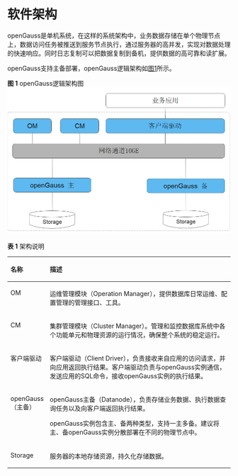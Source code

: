 # 软件架构<a name="ZH-CN_CONCEPT_0289895648"></a>

openGauss是单机系统，在这样的系统架构中，业务数据存储在单个物理节点上，数据访问任务被推送到服务节点执行，通过服务器的高并发，实现对数据处理的快速响应。同时日志复制可以把数据复制到备机，提供数据的高可靠和读扩展。

openGauss支持主备部署，openGauss逻辑架构如[图1](#zh-cn_concept_0283139007_zh-cn_topic_0237080634_zh-cn_topic_0231764167_fig5205420191411)所示。

**图 1**  openGauss逻辑架构图<a name="zh-cn_concept_0283139007_zh-cn_topic_0237080634_zh-cn_topic_0231764167_fig5205420191411"></a>  
![](figures/逻辑架构图.png)

**表 1**  架构说明

<a name="zh-cn_concept_0283139007_zh-cn_topic_0237080634_zh-cn_topic_0231764167_table5479978919151"></a>
<table><thead align="left"><tr id="zh-cn_concept_0283139007_zh-cn_topic_0237080634_zh-cn_topic_0231764167_row4411284819151"><th class="cellrowborder" valign="top" width="14.469999999999999%" id="mcps1.2.3.1.1"><p id="zh-cn_concept_0283139007_zh-cn_topic_0237080634_zh-cn_topic_0231764167_p404366191511"><a name="zh-cn_concept_0283139007_zh-cn_topic_0237080634_zh-cn_topic_0231764167_p404366191511"></a><a name="zh-cn_concept_0283139007_zh-cn_topic_0237080634_zh-cn_topic_0231764167_p404366191511"></a>名称</p>
</th>
<th class="cellrowborder" valign="top" width="85.53%" id="mcps1.2.3.1.2"><p id="zh-cn_concept_0283139007_zh-cn_topic_0237080634_zh-cn_topic_0231764167_p7387596191511"><a name="zh-cn_concept_0283139007_zh-cn_topic_0237080634_zh-cn_topic_0231764167_p7387596191511"></a><a name="zh-cn_concept_0283139007_zh-cn_topic_0237080634_zh-cn_topic_0231764167_p7387596191511"></a>描述</p>
</th>
</tr>
</thead>
<tbody><tr id="zh-cn_concept_0283139007_zh-cn_topic_0237080634_zh-cn_topic_0231764167_row3200216592122"><td class="cellrowborder" valign="top" width="14.469999999999999%" headers="mcps1.2.3.1.1 "><p id="zh-cn_concept_0283139007_zh-cn_topic_0237080634_zh-cn_topic_0231764167_p1877290192147"><a name="zh-cn_concept_0283139007_zh-cn_topic_0237080634_zh-cn_topic_0231764167_p1877290192147"></a><a name="zh-cn_concept_0283139007_zh-cn_topic_0237080634_zh-cn_topic_0231764167_p1877290192147"></a>OM</p>
</td>
<td class="cellrowborder" valign="top" width="85.53%" headers="mcps1.2.3.1.2 "><p id="zh-cn_concept_0283139007_zh-cn_topic_0237080634_zh-cn_topic_0231764167_p4420997892147"><a name="zh-cn_concept_0283139007_zh-cn_topic_0237080634_zh-cn_topic_0231764167_p4420997892147"></a><a name="zh-cn_concept_0283139007_zh-cn_topic_0237080634_zh-cn_topic_0231764167_p4420997892147"></a>运维管理模块（Operation Manager），提供数据库日常运维、配置管理的管理接口、工具。</p>
</td>
</tr>
<tr id="row117405422415"><td class="cellrowborder" valign="top" width="14.469999999999999%" headers="mcps1.2.3.1.1 "><p id="p5740242124116"><a name="p5740242124116"></a><a name="p5740242124116"></a>CM</p>
</td>
<td class="cellrowborder" valign="top" width="85.53%" headers="mcps1.2.3.1.2 "><p id="p574014212416"><a name="p574014212416"></a><a name="p574014212416"></a>集群管理模块（Cluster Manager）。管理和监控数据库系统中各个功能单元和物理资源的运行情况，确保整个系统的稳定运行。</p>
</td>
</tr>  
<tr id="zh-cn_concept_0283139007_zh-cn_topic_0237080634_zh-cn_topic_0231764167_row6476976919151"><td class="cellrowborder" valign="top" width="14.469999999999999%" headers="mcps1.2.3.1.1 "><p id="zh-cn_concept_0283139007_zh-cn_topic_0237080634_zh-cn_topic_0231764167_p11262944162914"><a name="zh-cn_concept_0283139007_zh-cn_topic_0237080634_zh-cn_topic_0231764167_p11262944162914"></a><a name="zh-cn_concept_0283139007_zh-cn_topic_0237080634_zh-cn_topic_0231764167_p11262944162914"></a>客户端驱动</p>
</td>
<td class="cellrowborder" valign="top" width="85.53%" headers="mcps1.2.3.1.2 "><p id="zh-cn_concept_0283139007_zh-cn_topic_0237080634_zh-cn_topic_0231764167_p23234897162914"><a name="zh-cn_concept_0283139007_zh-cn_topic_0237080634_zh-cn_topic_0231764167_p23234897162914"></a><a name="zh-cn_concept_0283139007_zh-cn_topic_0237080634_zh-cn_topic_0231764167_p23234897162914"></a>客户端驱动（Client Driver），负责接收来自应用的访问请求，并向应用返回执行结果。客户端驱动负责与<span id="text1317092122317"><a name="text1317092122317"></a><a name="text1317092122317"></a>openGauss</span>实例通信，发送应用的SQL命令，接收<span id="text15480203572314"><a name="text15480203572314"></a><a name="text15480203572314"></a>openGauss</span>实例的执行结果。</p>
</td>
</tr>
<tr id="zh-cn_concept_0283139007_zh-cn_topic_0237080634_zh-cn_topic_0231764167_row5813821019151"><td class="cellrowborder" valign="top" width="14.469999999999999%" headers="mcps1.2.3.1.1 "><p id="zh-cn_concept_0283139007_zh-cn_topic_0237080634_zh-cn_topic_0231764167_p29314576162914"><a name="zh-cn_concept_0283139007_zh-cn_topic_0237080634_zh-cn_topic_0231764167_p29314576162914"></a><a name="zh-cn_concept_0283139007_zh-cn_topic_0237080634_zh-cn_topic_0231764167_p29314576162914"></a><span id="text100043192315"><a name="text100043192315"></a><a name="text100043192315"></a>openGauss</span>（主备）</p>
</td>
<td class="cellrowborder" valign="top" width="85.53%" headers="mcps1.2.3.1.2 "><p id="zh-cn_concept_0283139007_zh-cn_topic_0237080634_zh-cn_topic_0231764167_p1933624014508"><a name="zh-cn_concept_0283139007_zh-cn_topic_0237080634_zh-cn_topic_0231764167_p1933624014508"></a><a name="zh-cn_concept_0283139007_zh-cn_topic_0237080634_zh-cn_topic_0231764167_p1933624014508"></a><span id="text149981953162319"><a name="text149981953162319"></a><a name="text149981953162319"></a>openGauss</span>主备（Datanode），负责存储业务数据、执行数据查询任务以及向客户端返回执行结果。</p>
<p id="zh-cn_concept_0283139007_zh-cn_topic_0237080634_zh-cn_topic_0231764167_p56577630162914"><a name="zh-cn_concept_0283139007_zh-cn_topic_0237080634_zh-cn_topic_0231764167_p56577630162914"></a><a name="zh-cn_concept_0283139007_zh-cn_topic_0237080634_zh-cn_topic_0231764167_p56577630162914"></a><span id="text2156145142320"><a name="text2156145142320"></a><a name="text2156145142320"></a>openGauss</span>实例包含主、备两种类型，支持一主多备。建议将主、备<span id="text164791147182318"><a name="text164791147182318"></a><a name="text164791147182318"></a>openGauss</span>实例分散部署在不同的物理节点中。</p>
</td>
</tr>
<tr id="zh-cn_concept_0283139007_zh-cn_topic_0237080634_zh-cn_topic_0231764167_row4354812919183"><td class="cellrowborder" valign="top" width="14.469999999999999%" headers="mcps1.2.3.1.1 "><p id="zh-cn_concept_0283139007_zh-cn_topic_0237080634_zh-cn_topic_0231764167_p553181019183"><a name="zh-cn_concept_0283139007_zh-cn_topic_0237080634_zh-cn_topic_0231764167_p553181019183"></a><a name="zh-cn_concept_0283139007_zh-cn_topic_0237080634_zh-cn_topic_0231764167_p553181019183"></a>Storage</p>
</td>
<td class="cellrowborder" valign="top" width="85.53%" headers="mcps1.2.3.1.2 "><p id="zh-cn_concept_0283139007_zh-cn_topic_0237080634_zh-cn_topic_0231764167_p64149272191943"><a name="zh-cn_concept_0283139007_zh-cn_topic_0237080634_zh-cn_topic_0231764167_p64149272191943"></a><a name="zh-cn_concept_0283139007_zh-cn_topic_0237080634_zh-cn_topic_0231764167_p64149272191943"></a>服务器的本地存储资源，持久化存储数据。</p>
</td>
</tr>
</tbody>
</table>



